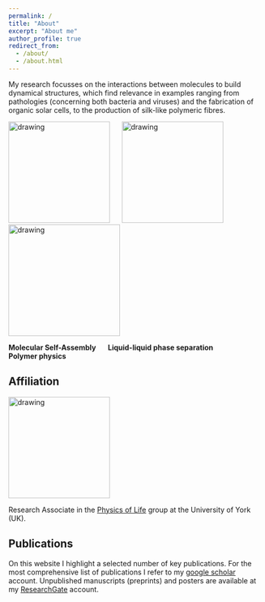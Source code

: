 ```yaml
---
permalink: /
title: "About"
excerpt: "About me"
author_profile: true
redirect_from: 
  - /about/
  - /about.html
---
```



My research  focusses on the interactions between molecules to build dynamical structures, which find relevance in examples ranging from pathologies (concerning both bacteria and viruses) and the fabrication of organic solar cells, to the production of silk-like polymeric fibres.

          

 
 [<img src="https://charleyschaefer.github.io/files/CoverSoftMatter2018.png" alt="drawing" width="200"/>](https://doi.org/10.1039/C8SM00943K)     &nbsp;&nbsp;&nbsp;&nbsp; [<img src="https://charleyschaefer.github.io/files/CoverSoftMatter2019.png" alt="drawing" width="200"/>](https://doi.org/10.1039/C9SM01344J)   &nbsp;&nbsp;&nbsp;&nbsp; [<img src="https://charleyschaefer.github.io/images/silk.png" alt="drawing" width="220"/>](https://pubs.acs.org/doi/abs/10.1021/acs.macromol.9b02630)

  
 **Molecular Self-Assembly**    &nbsp;&nbsp;&nbsp;&nbsp;          **Liquid-liquid phase separation**    &nbsp;&nbsp;&nbsp;&nbsp;&nbsp;&nbsp;&nbsp;&nbsp; &nbsp;&nbsp;&nbsp;&nbsp;    **Polymer physics**



Affiliation
----

<img src="https://charleyschaefer.github.io/images/PoL-logo-tall-800x400.jpeg" alt="drawing" width="200"/>

Research Associate in the [Physics of Life](https://www.york.ac.uk/physics/research/physics-of-life/) group at the University of York (UK).

Publications
----
On this website I highlight a selected number of key publications.
For the most comprehensive list of publications I refer to my [google scholar](https://scholar.google.co.uk/citations?user=SKHIHrEAAAAJ&hl=nl) account.
Unpublished manuscripts (preprints) and posters are available at my [ResearchGate](https://www.researchgate.net/profile/Charley_Schaefer2) account.


